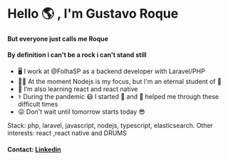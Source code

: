 # Hello :earth_americas: , I'm Gustavo Roque

#### But everyone just calls me **Roque** 
#### By definition i can't be a rock i can't stand still
- :desktop_computer: I work at @FolhaSP as a backend developer with Laravel/PHP
- :student: At the moment Nodejs is my focus, but I'm an eternal student of :drum:
- 🌱 I’m also learning react and react native
- :medical_symbol: During the pandemic :mask: I started :running: and :bicyclist: helped me through these difficult times
- :stuck_out_tongue_winking_eye: Don't wait until tomorrow starts today :sunglasses:

Stack: php, laravel, javascript, nodejs, typescript, elasticsearch. Other interests: react ,react native and DRUMS

#### Contact: [Linkedin](https://www.linkedin.com/in/gustavo-roque-706324b6/)
